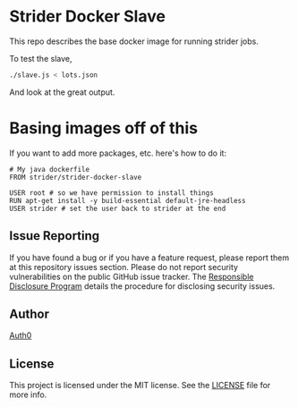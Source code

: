 # Strider Docker Slave

This repo describes the base docker image for running strider jobs.

To test the slave,

```bash
./slave.js < lots.json
```

And look at the great output.

# Basing images off of this

If you want to add more packages, etc. here's how to do it:

```
# My java dockerfile
FROM strider/strider-docker-slave

USER root # so we have permission to install things
RUN apt-get install -y build-essential default-jre-headless
USER strider # set the user back to strider at the end
```

## Issue Reporting

If you have found a bug or if you have a feature request, please report them at this repository issues section. Please do not report security vulnerabilities on the public GitHub issue tracker. The [Responsible Disclosure Program](https://auth0.com/whitehat) details the procedure for disclosing security issues.

## Author

[Auth0](auth0.com)

## License

This project is licensed under the MIT license. See the [LICENSE](LICENSE) file for more info.
